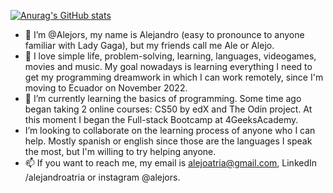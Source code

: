 [![Anurag's GitHub stats](https://github-readme-stats.vercel.app/api?username=Alejors&show_icons=true&theme=dark)](https://github.com/anuraghazra/github-readme-stats)

- 👋 I’m @Alejors, my name is Alejandro (easy to pronounce to anyone familiar with Lady Gaga), but my friends call me Ale or Alejo.
- 🌱 I love simple life, problem-solving, learning, languages, videogames, movies and music. My goal nowadays is learning everything I need to get my programming dreamwork in which I can work remotely, since I'm moving to Ecuador on November 2022.
- 👀 I’m currently learning the basics of programming. Some time ago began taking 2 online courses: CS50 by edX and The Odin project. At this moment I began the Full-stack Bootcamp at 4GeeksAcademy.
- I’m looking to collaborate on the learning process of anyone who I can help. Mostly spanish or english since those are the languages I speak the most, but I'm willing to try helping anyone.
- 📫 If you want to reach me, my email is alejoatria@gmail.com, LinkedIn /alejandroatria or instagram @alejors.

<!---
Alejors/Alejors is a ✨ special ✨ repository because its `README.md` (this file) appears on your GitHub profile.
You can click the Preview link to take a look at your changes.
--->

